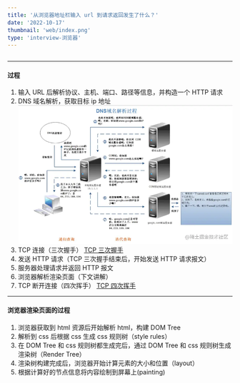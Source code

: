 ```yaml
---
title: '从浏览器地址栏输入 url 到请求返回发生了什么？'
date: '2022-10-17'
thumbnail: 'web/index.png'
type: 'interview-浏览器'
---
```

```toc
```
---

#### 过程
1. 输入 URL 后解析协议、主机、端口、路径等信息，并构造一个 HTTP 请求
2. DNS 域名解析，获取目标 ip 地址
![pic_1](/blogs/interview-浏览器/browser_1_pic_1.png#pic_center)
3. TCP 连接（三次握手）
[TCP 三次握手](https://r-as.github.io/blogs/interview-%E8%AE%A1%E7%AE%97%E6%9C%BA%E5%9F%BA%E7%A1%80/web_2/#%E4%B8%89%E6%AC%A1%E6%8F%A1%E6%89%8B)
4. 发送 HTTP 请求（TCP 三次握手结束后，开始发送 HTTP 请求报文）
5. 服务器处理请求并返回 HTTP 报文
6. 浏览器解析渲染页面（下文讲解）
7. TCP 断开连接（四次挥手）
[TCP 四次挥手](https://r-as.github.io/blogs/interview-%E8%AE%A1%E7%AE%97%E6%9C%BA%E5%9F%BA%E7%A1%80/web_2/#%E5%9B%9B%E6%AC%A1%E6%8C%A5%E6%89%8B)

---

#### 浏览器渲染页面的过程
1. 浏览器获取到 html 资源后开始解析 html，构建 DOM Tree
2. 解析到 css 后根据 css 生成 css 规则树（style rules）
3. 在 DOM Tree 和 css 规则树都生成完后，通过 DOM Tree 和 css 规则树生成渲染树（Render Tree）
4. 渲染树构建完成后，浏览器开始计算元素的大小和位置（layout）
5. 根据计算好的节点信息将内容绘制到屏幕上(painting)

